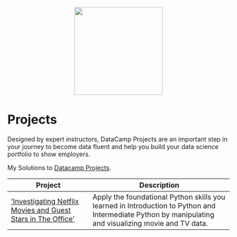 <p align="center"> 
<img src="https://res.cloudinary.com/crunchbase-production/image/upload/c_lpad,f_auto,q_auto:eco,dpr_1/hq30ze9287y9ztkmcdhy" width="200">
</p>

# Projects


Designed by expert instructors, DataCamp Projects are an important step in your journey to become data fluent and help you build your data science portfolio to show employers.

My Solutions to [Datacamp Projects](https://www.datacamp.com/profile/beetlebec).


| Project | Description |
| --- | --- |
|['Investigating Netflix Movies and Guest Stars in The Office'](https://github.com/Rebecca-Jackson/DataCamp_Projects_Python/tree/main/Investigating%20Netflix%20Movies%20and%20Guest%20Stars%20in%20The%20Office)|Apply the foundational Python skills you learned in Introduction to Python and Intermediate Python by manipulating and visualizing movie and TV data.|
